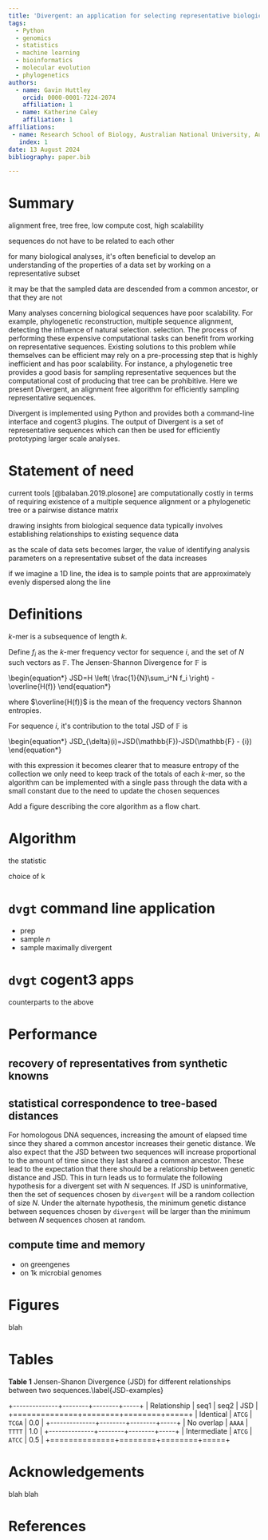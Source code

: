 ```yaml
---
title: 'Divergent: an application for selecting representative biological sequences'
tags:
  - Python
  - genomics
  - statistics
  - machine learning
  - bioinformatics
  - molecular evolution
  - phylogenetics
authors:
  - name: Gavin Huttley
    orcid: 0000-0001-7224-2074
    affiliation: 1
  - name: Katherine Caley
    affiliation: 1
affiliations:
 - name: Research School of Biology, Australian National University, Australia
   index: 1
date: 13 August 2024
bibliography: paper.bib

---
```


# Summary

alignment free, tree free, low compute cost, high scalability

sequences do not have to be related to each other

for many biological analyses, it's often beneficial to develop an understanding of the properties of a data set by working on a representative subset


it may be that the sampled data are descended from a common ancestor, or that they are not

Many analyses concerning biological sequences have poor scalability. For example, phylogenetic reconstruction, multiple sequence alignment, detecting the influence of natural selection. selection. The process of performing these expensive computational tasks can benefit from working on representative sequences. Existing solutions to this problem while themselves can be efficient may rely on a pre-processing step that is highly inefficient and has poor scalability. For instance, a phylogenetic tree provides a good basis for sampling representative sequences but the computational cost of producing that tree can be prohibitive. Here we present Divergent, an alignment free algorithm for efficiently sampling representative sequences.

Divergent is implemented using Python and provides both a command-line interface and cogent3 plugins. The output of Divergent is a set of representative sequences which can then be used for efficiently prototyping larger scale analyses.

# Statement of need

current tools [@balaban.2019.plosone] are computationally costly in terms of requiring existence of a multiple sequence alignment or a phylogenetic tree or a pairwise distance matrix

drawing insights from biological sequence data typically involves establishing relationships to existing sequence data

as the scale of data sets becomes larger, the value of identifying analysis parameters on a representative subset of the data increases

if we imagine a 1D line, the idea is to sample points that are approximately evenly dispersed along the line

# Definitions

$k$-mer is a subsequence of length $k$.

Define $f_i$ as the $k$-mer frequency vector for sequence $i$, and the set of $N$ such vectors as $\mathbb{F}$. The Jensen-Shannon Divergence for $\mathbb{F}$ is

\begin{equation*}
JSD=H \left( \frac{1}{N}\sum_i^N f_i \right) - \overline{H(f)}
\end{equation*}

where $\overline{H(f)}$ is the mean of the frequency vectors Shannon entropies.

For sequence $i$, it's contribution to the total JSD of $\mathbb{F}$ is

\begin{equation*}
JSD_{\delta}(i)=JSD(\mathbb{F})-JSD(\mathbb{F} - \{i\})
\end{equation*}

with this expression it becomes clearer that to measure entropy of the collection we only need to keep track of the totals of each $k$-mer, so the algorithm can be implemented with a single pass through the data with a small constant due to the need to update the chosen sequences

Add a figure describing the core algorithm as a flow chart.

# Algorithm

the statistic

choice of k

# `dvgt` command line application

- prep
- sample *n*
- sample maximally divergent

# `dvgt` cogent3 apps

counterparts to the above

# Performance

## recovery of representatives from synthetic knowns

## statistical correspondence to tree-based distances

For homologous DNA sequences, increasing the amount of elapsed time since they shared a common ancestor increases their genetic distance. We also expect that the JSD between two sequences will increase proportional to the amount of time since they last shared a common ancestor. These lead to the expectation that there should be a relationship between genetic distance and JSD. This in turn leads us to formulate the following hypothesis for a divergent set with $N$ sequences. If JSD is uninformative, then the set of sequences chosen by `divergent` will be a random collection of size $N$. Under the alternate hypothesis, the minimum genetic distance between sequences chosen by `divergent` will be larger than the minimum between $N$ sequences chosen at random.



## compute time and memory

- on greengenes
- on 1k microbial genomes

# Figures

blah

# Tables


**Table 1** Jensen-Shanon Divergence (JSD) for different relationships between two sequences.\label{JSD-examples}

+--------------+--------+--------+-----+
| Relationship |   seq1 |   seq2 | JSD |
+==============+========+========+=====+
|    Identical | `ATCG` | `TCGA` | 0.0 |
+--------------+--------+--------+-----+
|   No overlap | `AAAA` | `TTTT` | 1.0 |
+--------------+--------+--------+-----+
| Intermediate | `ATCG` | `ATCC` | 0.5 |
+==============+========+========+=====+


# Acknowledgements

blah blah

# References